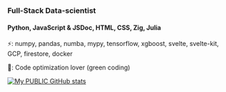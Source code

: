 ### Full-Stack Data-scientist
#### Python, JavaScript & JSDoc, HTML, CSS, Zig, Julia
⚡: numpy, pandas, numba, mypy, tensorflow, xgboost, svelte, svelte-kit, GCP, firestore, docker

🌱: Code optimization lover (green coding)

[![My PUBLIC GitHub stats](https://github-readme-stats.vercel.app/api?username=gogetron&show=prs_merged,prs_merged_percentage)](https://github.com/gogetron)

